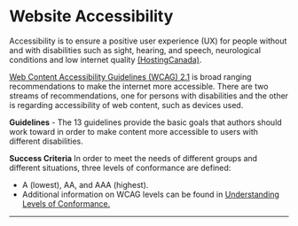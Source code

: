 
# Website Accessibility

Accessibility is to ensure a positive user experience (UX) for people without and with disabilities such as sight, hearing, and speech, neurological conditions and low internet quality [(HostingCanada)](https://hostingcanada.org/canadian-website-accessibility-guidelines/). 

[Web Content Accessibility Guidelines (WCAG) 2.1](https://www.w3.org/TR/2018/REC-WCAG21-20180605/) is broad ranging recommendations to make the internet more accessible. There are two streams of recommendations, one for persons with disabilities and the other is regarding accessibility of web content, such as devices used. 


**Guidelines** - The 13 guidelines provide the basic goals that authors should work toward in order to make content more accessible to users with different disabilities.


**Success Criteria** In order to meet the needs of different groups and different situations, three levels of conformance are defined: 
- A (lowest), AA, and AAA (highest). 
- Additional information on WCAG levels can be found in [Understanding Levels of Conformance.](https://www.w3.org/WAI/WCAG21/Understanding/conformance#levels)



---



















